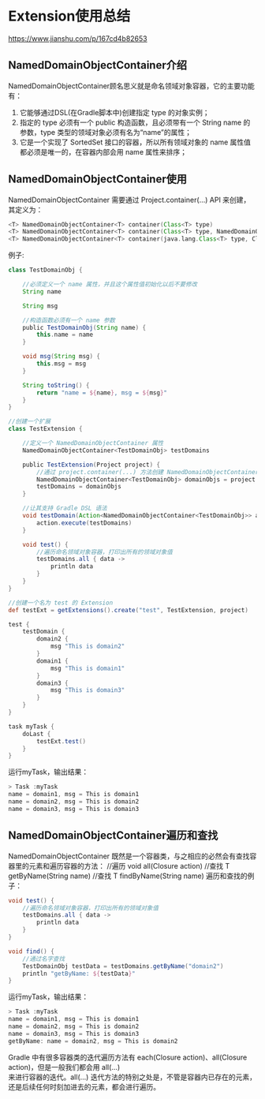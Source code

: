 # Extension使用总结

https://www.jianshu.com/p/167cd4b82653

## NamedDomainObjectContainer介绍
NamedDomainObjectContainer顾名思义就是命名领域对象容器，它的主要功能有：  
1. 它能够通过DSL(在Gradle脚本中)创建指定 type 的对象实例；  
2. 指定的 type 必须有一个 public 构造函数，且必须带有一个 String name 的参数，type 类型的领域对象必须有名为“name”的属性；  
3. 它是一个实现了 SortedSet 接口的容器，所以所有领域对象的 name 属性值都必须是唯一的，在容器内部会用 name 属性来排序；  

## NamedDomainObjectContainer使用
NamedDomainObjectContainer 需要通过 Project.container(...) API 来创建，其定义为：
```Groovy
<T> NamedDomainObjectContainer<T> container​(Class<T> type)
<T> NamedDomainObjectContainer<T> container​(Class<T> type, NamedDomainObjectFactory<T> factory)
<T> NamedDomainObjectContainer<T> container​(java.lang.Class<T> type, Closure factoryClosure
```
例子:
```Groovy
class TestDomainObj {

    //必须定义一个 name 属性，并且这个属性值初始化以后不要修改
    String name

    String msg

    //构造函数必须有一个 name 参数
    public TestDomainObj(String name) {
        this.name = name
    }

    void msg(String msg) {
        this.msg = msg
    }

    String toString() {
        return "name = ${name}, msg = ${msg}"
    }
}

//创建一个扩展
class TestExtension {

    //定义一个 NamedDomainObjectContainer 属性
    NamedDomainObjectContainer<TestDomainObj> testDomains

    public TestExtension(Project project) {
        //通过 project.container(...) 方法创建 NamedDomainObjectContainer 
        NamedDomainObjectContainer<TestDomainObj> domainObjs = project.container(TestDomainObj)
        testDomains = domainObjs
    }

    //让其支持 Gradle DSL 语法
    void testDomain(Action<NamedDomainObjectContainer<TestDomainObj>> action) {
        action.execute(testDomains)
    }

    void test() {
        //遍历命名领域对象容器，打印出所有的领域对象值
        testDomains.all { data ->
            println data
        }
    }
}

//创建一个名为 test 的 Extension
def testExt = getExtensions().create("test", TestExtension, project)

test {
    testDomain {
        domain2 {
            msg "This is domain2"
        }
        domain1 {
            msg "This is domain1"
        }
        domain3 {
            msg "This is domain3"
        }
    }
}

task myTask {
    doLast {
        testExt.test()
    }
}
```
运行myTask，输出结果：
```Groovy
> Task :myTask
name = domain1, msg = This is domain1
name = domain2, msg = This is domain2
name = domain3, msg = This is domain3
```

## NamedDomainObjectContainer遍历和查找
NamedDomainObjectContainer 既然是一个容器类，与之相应的必然会有查找容器里的元素和遍历容器的方法：
//遍历
void all(Closure action)
//查找
<T> T getByName(String name)
//查找
<T> T findByName(String name)
遍历和查找的例子：
```Groovy
void test() {
    //遍历命名领域对象容器，打印出所有的领域对象值
    testDomains.all { data ->
        println data
    }
}

void find() {
    //通过名字查找
    TestDomainObj testData = testDomains.getByName("domain2")
    println "getByName: ${testData}"
}
```
运行myTask，输出结果：
```Groovy
> Task :myTask
name = domain1, msg = This is domain1
name = domain2, msg = This is domain2
name = domain3, msg = This is domain3
getByName: name = domain2, msg = This is domain2
```
Gradle 中有很多容器类的迭代遍历方法有 each(Closure action)、all(Closure action)，但是一般我们都会用 all(...)   
来进行容器的迭代。all(...) 迭代方法的特别之处是，不管是容器内已存在的元素，还是后续任何时刻加进去的元素，都会进行遍历。  












































